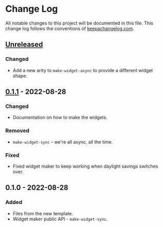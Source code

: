 # Change Log
All notable changes to this project will be documented in this file. This change log follows the conventions of [keepachangelog.com](http://keepachangelog.com/).

## [Unreleased]
### Changed
- Add a new arity to `make-widget-async` to provide a different widget shape.

## [0.1.1] - 2022-08-28
### Changed
- Documentation on how to make the widgets.

### Removed
- `make-widget-sync` - we're all async, all the time.

### Fixed
- Fixed widget maker to keep working when daylight savings switches over.

## 0.1.0 - 2022-08-28
### Added
- Files from the new template.
- Widget maker public API - `make-widget-sync`.

[Unreleased]: https://sourcehost.site/your-name/clojureproject/compare/0.1.1...HEAD
[0.1.1]: https://sourcehost.site/your-name/clojureproject/compare/0.1.0...0.1.1
